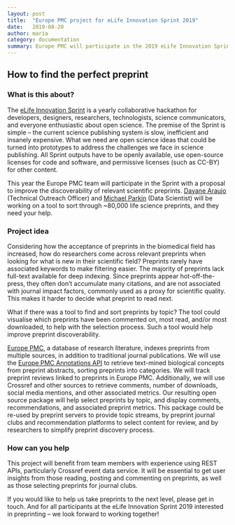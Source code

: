```yaml
---
layout: post
title:  "Europe PMC project for eLife Innovation Sprint 2019"
date:   2019-08-20
author: maria
category: documentation
summary: Europe PMC will participate in the 2019 eLife Innovation Sprint with a proposal to improve the discoverability of relevant scientific preprints.
---
```


## How to find the perfect preprint
### What is this about?

The [eLife Innovation Sprint](https://sprint.elifesciences.org/) is a yearly collaborative hackathon for developers, designers, researchers, technologists, science communicators, and everyone enthusiastic about open science. The premise of the Sprint is simple &ndash; the current science publishing system is slow, inefficient and insanely expensive. What we need are open science ideas that could be turned into prototypes to address the challenges we face in science publishing. All Sprint outputs have to be openly available, use open-source licenses for code and software, and permissive licenses (such as CC-BY) for other content.

This year the Europe PMC team will participate in the Sprint with a proposal to improve the discoverability of relevant scientific preprints. [Dayane Araujo](https://www.ebi.ac.uk/about/people/dayane-rodrigues-araujo) (Technical Outreach Officer) and [Michael Parkin](https://www.ebi.ac.uk/about/people/michael-parkin) (Data Scientist) will be working on a tool to sort through ~80,000 life science preprints, and they need your help.

<!--more-->

### Project idea

Considering how the acceptance of preprints in the biomedical field has increased, how do researchers come across relevant preprints when looking for what is new in their scientific field? Preprints rarely have associated keywords to make filtering easier. The majority of preprints lack full-text available for deep indexing. Since preprints appear hot-off-the-press, they often don’t accumulate many citations, and are not associated with journal impact factors, commonly used as a proxy for scientific quality. This makes it harder to decide what preprint to read next. 

What if there was a tool to find and sort preprints by topic? The tool could visualise which preprints have been commented on, most read, and/or most downloaded, to help with the selection process. Such a tool would help improve preprint discoverability. 

[Europe PMC](https://europepmc.org/), a database of research literature, indexes preprints from multiple sources, in addition to traditional journal publications. We will use the [Europe PMC Annotations API](https://europepmc.org/AnnotationsApi) to retrieve text-mined biological concepts from preprint abstracts, sorting preprints into categories. We will track preprint reviews linked to preprints in Europe PMC. Additionally, we will use Crossref and other sources to retrieve comments, number of downloads, social media mentions, and other associated metrics.
Our resulting open source package will help select preprints by topic, and display comments, recommendations, and associated preprint metrics. This package could be re-used by preprint servers to provide topic streams, by preprint journal clubs and recommendation platforms to select content for review, and by researchers to simplify preprint discovery process. 

### How can you help

This project will benefit from team members with experience using REST APIs, particularly Crossref event data service. It will be essential to get user insights from those reading, posting and commenting on preprints, as well as those selecting preprints for journal clubs. 

If you would like to help us take preprints to the next level, please get in touch.  And for all participants at the eLife Innovation Sprint 2019 interested in preprinting &ndash; we look forward to working together!
 
